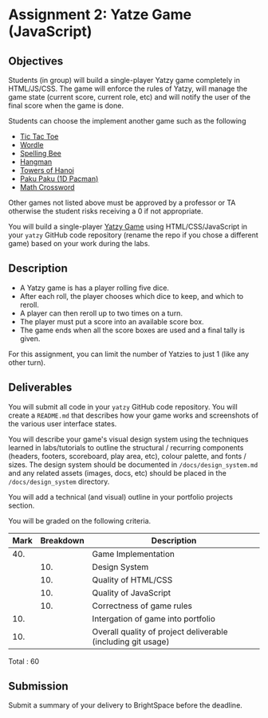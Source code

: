 # Assignment 2: Yatze Game (JavaScript)

## Objectives

Students (in group) will build a single-player Yatzy game completely in HTML/JS/CSS.
The game will enforce the rules of Yatzy, will manage the game state (current score, current role, etc)
and will notify the user of the final score when the game is done.

Students can choose the implement another game such as the following

* [Tic Tac Toe](https://en.wikipedia.org/wiki/Tic-tac-toe)
* [Wordle](https://en.wikipedia.org/wiki/Wordle)
* [Spelling Bee](https://en.wikipedia.org/wiki/The_New_York_Times_Spelling_Bee)
* [Hangman](https://en.wikipedia.org/wiki/Hangman_(game))
* [Towers of Hanoi](https://en.wikipedia.org/wiki/Tower_of_Hanoi)
* [Paku Paku (1D Pacman)](https://abagames.github.io/crisp-game-lib-11-games/?pakupaku)
* [Math Crossword](https://scientific.place/math-crossword/)

Other games not listed above must be approved by a professor or TA
otherwise the student risks receiving a 0 if not appropriate.

You will build a single-player [Yatzy Game](https://en.wikipedia.org/wiki/Yatzy)
using HTML/CSS/JavaScript in your `yatzy` GitHub code repository (rename the repo if you
chose a different game) based on your work during the labs.

## Description

- A Yatzy game is has a player rolling five dice.
- After each roll, the player chooses which dice to keep,
and which to reroll.
- A player can then reroll up to two times on a
turn.
- The player must put a score into an available score box.
- The game ends when all the score boxes are used and a final tally
is given.

For this assignment, you can limit the number of Yatzies to just 1
(like any other turn).

## Deliverables

You will submit all code in your `yatzy` GitHub code repository.
You will create a `README.md` that describes how your game
works and screenshots of the various user interface states.

You will describe your game's visual design system using the techniques
learned in labs/tutorials to outline the structural / recurring components
(headers, footers, scoreboard, play area, etc), colour palette, and fonts / sizes.
The design system should be documented in `/docs/design_system.md`
and any related assets (images, docs, etc) should be placed in the `/docs/design_system`
directory.

You will add a technical (and visual) outline in your portfolio projects
section.

You will be graded on the following criteria.

| Mark | Breakdown | Description |
| --- | --- | --- |
| 40. |     | Game Implementation
|     | 10. | Design System
|     | 10. | Quality of HTML/CSS
|     | 10. | Quality of JavaScript
|     | 10. | Correctness of game rules
| 10. |     | Intergation of game into portfolio
| 10. |     | Overall quality of project deliverable (including git usage)
Total : 60

## Submission

Submit a summary of your delivery to BrightSpace before the deadline.
